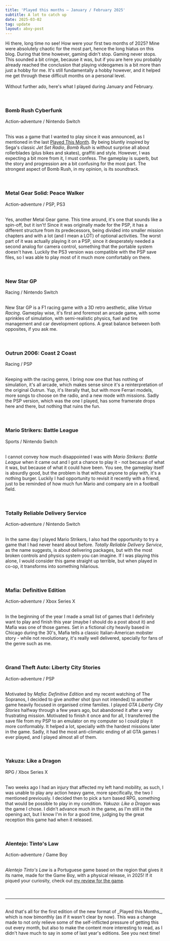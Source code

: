 ```yaml
---
title: 'Played this months – January / February 2025'
subtitle: A lot to catch up
date: 2025-03-02
tag: update
layout: abxy-post
---
```


Hi there, long time no see! How were your first two months of 2025? Mine were absolutely chaotic for the most part, hence the long hiatus on this blog. During that time however, gaming didn't stop. Gaming never stops. This sounded a bit cringe, because it was, but if you are here you probably already reached the conclusion that playing videogames is a bit more than just a hobby for me. It's still fundamentally a hobby however, and it helped me get through these difficult months on a personal level.
<br><br>
Without further ado, here's what I played during January and February.
<br><br><br>

<h3 class="u-mt-0 u-mb-1">Bomb Rush Cyberfunk</h3>
Action-adventure / Nintendo Switch
<br><br>

This was a game that I wanted to play since it was announced, as I mentioned in the last [Played This Month](https://joaomarques.website/abxy/played-this-month-nov-24). By being bluntly inspired by Sega's classic _Jet Set Radio_, _Bomb Rush_ is without surprise all about rollerblades (plus bikes and skates), graffiti and style. However, I was expecting a bit more from it, I must confess. The gameplay is superb, but the story and progression are a bit confusing for the most part. The strongest aspect of Bomb Rush, in my opinion, is its soundtrack.
<br><br><br>

<h3 class="u-mt-0 u-mb-1">Metal Gear Solid: Peace Walker</h3>
Action-adventure / PSP, PS3
<br><br>

Yes, another Metal Gear game. This time around, it's one that sounds like a spin-off, but it isn't! Since it was originally made for the PSP, it has a different structure from its predecessors, being divided into smaller mission chapters and with a lot (and I mean a LOT) of optional activities. The worst part of it was actually playing it on a PSP, since it desperately needed a second analog for camera control, something that the portable system doesn't have. Luckily the PS3 version was compatible with the PSP save files, so I was able to play most of it much more comfortably on there.
<br><br><br>

<h3 class="u-mt-0 u-mb-1">New Star GP</h3>
Racing / Nintendo Switch
<br><br>

New Star GP is a F1 racing game with a 3D retro aesthetic, alike _Virtua Racing_. Gameplay wise, it's first and foremost an arcade game, with some sprinkles of simulation, with semi-realistic physics, fuel and tire management and car development options. A great balance between both opposites, if you ask me.
<br><br><br>

<h3 class="u-mt-0 u-mb-1">Outrun 2006: Coast 2 Coast</h3>
Racing / PSP
<br><br>

Keeping with the racing genre, I bring now one that has nothing of simulation, it's all arcade, which makes sense since it's a reinterpretation of the original _Outrun_. Yup, it's literally that, but with more Ferrari models, more songs to choose on the radio, and a new mode with missions. Sadly the PSP version, which was the one I played, has some framerate drops here and there, but nothing that ruins the fun.
<br><br><br>

<h3 class="u-mt-0 u-mb-1">Mario Strikers: Battle League</h3>
Sports / Nintendo Switch
<br><br>

I cannot convey how much disappointed I was with _Mario Strikers: Battle League_ when it came out and I got a chance to play it - not because of what it was, but because of what it could have been. You see, the gameplay itself is absurdly good, but the problem is that without anyone to play with, it's a nothing burger. Luckily I had opportunity to revisit it recently with a friend, just to be reminded of how much fun Mario and company are in a football field.
<br><br><br>

<h3 class="u-mt-0 u-mb-1">Totally Reliable Delivery Service</h3>
Action-adventure / Nintendo Switch
<br><br>

In the same day I played Mario Strikers, I also had the opportunity to try a game that I had never heard about before. _Totally Reliable Delivery Service_, as the name suggests, is about delivering packages, but with the most broken controls and physics system you can imagine. If I was playing this alone, I would consider this game straight up terrible, but when played in co-op, it transforms into something hilarious.
<br><br><br>

<h3 class="u-mt-0 u-mb-1">Mafia: Definitive Edition</h3>
Action-adventure / Xbox Series X
<br><br>

In the beginning of the year I made a small list of games that I definitely want to play and finish this year (maybe I should do a post about it) and Mafia was one of those games. Set in a fictional city heavily based in Chicago during the 30's, Mafia tells a classic Italian-American mobster story - while not revolutionary, it's really well delivered, specially for fans of the genre such as me.
<br><br><br>

<h3 class="u-mt-0 u-mb-1">Grand Theft Auto: Liberty City Stories</h3>
Action-adventure / PSP
<br><br>

Motivated by _Mafia: Definitive Edition_ and my recent watching of The Sopranos, I decided to give another shot (pun not intended) to another game heavily focused in organised crime families. I played _GTA Liberty City Stories_ halfway through a few years ago, but abandoned it after a very frustrating mission. Motivated to finish it once and for all, I transferred the save file from my PSP to an emulator on my computer so I could play it more conformably. It helped a lot, specially with the hardest missions later in the game. Sadly, it had the most anti-climatic ending of all GTA games I ever played, and I played almost all of them.
<br><br><br>

<h3 class="u-mt-0 u-mb-1">Yakuza: Like a Dragon</h3>
RPG / Xbox Series X
<br><br>

Two weeks ago I had an injury that affected my left hand mobility, as such, I was unable to play any action heavy game, more specifically, the two I mentioned previously. I decided then to pick a turn based RPG, something that would be possible to play in my condition. _Yakuza: Like a Dragon_ was the game I chose. I didn't advance much in the game, as I'm still in the opening act, but I know I'm in for a good time, judging by the great reception this game had when it released.
<br><br><br>

<h3 class="u-mt-0 u-mb-1">Alentejo: Tinto's Law</h3>
Action-adventure / Game Boy
<br><br>

_Alentejo Tinto's Law_ is a Portuguese game based on the region that gives it its name, made for the Game Boy, with a physical release, in 2025! If it piqued your curiosity, check out [my review for the game](https://joaomarques.website/abxy/alentejo-tintos-law).
<br><br><br>

***

<br>
And that's all for the first edition of the new format of _Played this Months_, which is now bimonthly (as if it wasn't clear by now). This was a change made to not only relieve some of the self-inflicted pressure of getting this out every month, but also to make the content more interesting to read, as I didn't have much to say in some of last year's editions. See you next time! 
<br><br>
